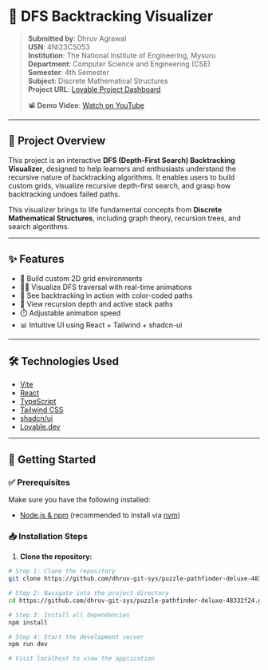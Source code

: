 # 🎯 DFS Backtracking Visualizer

> **Submitted by**: Dhruv Agrawal  
> **USN**: 4NI23CS053  
> **Institution**: The National Institute of Engineering, Mysuru  
> **Department**: Computer Science and Engineering (CSE)  
> **Semester**: 4th Semester  
> **Subject**: Discrete Mathematical Structures  
> **Project URL**: [Lovable Project Dashboard](https://lovable.dev/projects/fb59c5de-97c6-43e0-9663-c2b933a165c0)  
>  
> 📽️ **Demo Video**: [Watch on YouTube](https://www.youtube.com/watch?v=YOUR_VIDEO_ID)  

---

## 📌 Project Overview

This project is an interactive **DFS (Depth-First Search) Backtracking Visualizer**, designed to help learners and enthusiasts understand the recursive nature of backtracking algorithms. It enables users to build custom grids, visualize recursive depth-first search, and grasp how backtracking undoes failed paths.

This visualizer brings to life fundamental concepts from **Discrete Mathematical Structures**, including graph theory, recursion trees, and search algorithms.

---

## ✨ Features

- 🔧 Build custom 2D grid environments
- 🚶‍♂️ Visualize DFS traversal with real-time animations
- 🔁 See backtracking in action with color-coded paths
- 🧠 View recursion depth and active stack paths
- ⏱️ Adjustable animation speed
- 📊 Intuitive UI using React + Tailwind + shadcn-ui

---

## 🛠️ Technologies Used

- [Vite](https://vitejs.dev/)
- [React](https://reactjs.org/)
- [TypeScript](https://www.typescriptlang.org/)
- [Tailwind CSS](https://tailwindcss.com/)
- [shadcn/ui](https://ui.shadcn.dev/)
- [Lovable.dev](https://lovable.dev)

---

## 🚀 Getting Started

### ✅ Prerequisites

Make sure you have the following installed:

- [Node.js & npm](https://nodejs.org/) (recommended to install via [nvm](https://github.com/nvm-sh/nvm#installing-and-updating))

### 📥 Installation Steps

1. **Clone the repository:**
```sh
# Step 1: Clone the repository
git clone https://github.com/dhruv-git-sys/puzzle-pathfinder-deluxe-48332f24.git

# Step 2: Navigate into the project directory
cd https://github.com/dhruv-git-sys/puzzle-pathfinder-deluxe-48332f24.git

# Step 3: Install all dependencies
npm install

# Step 4: Start the development server
npm run dev

# Visit localhost to view the application
```
